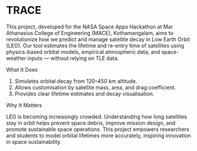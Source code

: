 # TRACE
This project, developed for the NASA Space Apps Hackathon at Mar Athanasius College of Engineering (MACE), Kothamangalam, aims to revolutionize how we predict and manage satellite decay in Low Earth Orbit (LEO).
Our tool estimates the lifetime and re-entry time of satellites using physics-based orbital models, empirical atmospheric data, and space-weather inputs — without relying on TLE data.

What It Does

1. Simulates orbital decay from 120–450 km altitude.
2. Allows customisation by satellite mass, area, and drag coefficient.
3. Provides clear lifetime estimates and decay visualisation.

Why It Matters

LEO is becoming increasingly crowded. Understanding how long satellites stay in orbit helps prevent space debris, improve mission design, and promote sustainable space operations.
This project empowers researchers and students to model orbital lifetimes more accurately, inspiring innovation in space sustainability.
